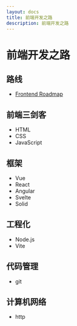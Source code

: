 ```yaml
---
layout: docs
title: 前端开发之路
description: 前端开发之路
---
```


# 前端开发之路

## 路线

- [Frontend Roadmap](https://roadmap.sh/frontend)

## 前端三剑客

- HTML
- CSS
- JavaScript

## 框架

- Vue
- React
- Angular
- Svelte
- Solid

## 工程化

- Node.js
- Vite

## 代码管理

- git

## 计算机网络

- http
